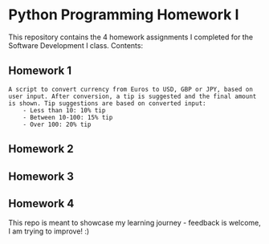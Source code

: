 # Python Programming Homework I
This repository contains the 4 homework assignments I completed for the Software Development I class. Contents:

## Homework 1
    A script to convert currency from Euros to USD, GBP or JPY, based on user input. After conversion, a tip is suggested and the final amount is shown. Tip suggestions are based on converted input:
        - Less than 10: 10% tip
        - Between 10-100: 15% tip
        - Over 100: 20% tip
## Homework 2

## Homework 3

## Homework 4

This repo is meant to showcase my learning journey - feedback is welcome, I am trying to improve! :)
